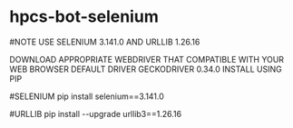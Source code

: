 # hpcs-bot-selenium
#NOTE USE SELENIUM 3.141.0 AND URLLIB 1.26.16

DOWNLOAD APPROPRIATE WEBDRIVER THAT COMPATIBLE WITH YOUR WEB BROWSER
DEFAULT DRIVER GECKODRIVER 0.34.0
INSTALL USING PIP

#SELENIUM
pip install selenium==3.141.0 

#URLLIB
pip install --upgrade urllib3==1.26.16


